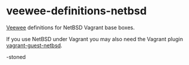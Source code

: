 # veewee-definitions-netbsd

[Veewee][veewee] definitions for NetBSD Vagrant base boxes.

If you use NetBSD under Vagrant you may also need the Vagrant
plugin [vagrant-guest-netbsd][vagrant-guest-netbsd].

-stoned

[veewee]: https://github.com/jedi4ever/veewee "Veewee"
[vagrant-guest-netbsd]: https://github.com/stoned/vagrant-guest-netbsd "vagrant-guest-netbsd"